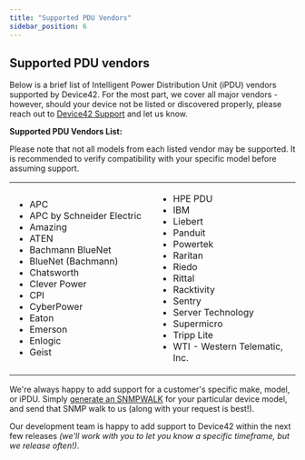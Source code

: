 ```yaml
---
title: "Supported PDU Vendors"
sidebar_position: 6
---
```


## Supported PDU vendors

Below is a brief list of Intelligent Power Distribution Unit (iPDU) vendors supported by Device42. For the most part, we cover all major vendors - however, should your device not be listed or discovered properly, please reach out to [Device42 Support](mailto:support@device42.com) and let us know.

**Supported PDU Vendors List:**

Please note that not all models from each listed vendor may be supported. It is recommended to verify compatibility with your specific model before assuming support.

<table>
    <tbody>
        <tr>
            <td width="312">
                <ul>
                    <li>APC</li>
                    <li>APC by Schneider Electric</li>
                    <li>Amazing</li>
                    <li>ATEN</li>
                    <li>Bachmann BlueNet</li>
                    <li>BlueNet (Bachmann)</li>
                    <li>Chatsworth</li>
                    <li>Clever Power</li>
                    <li>CPI</li>
                    <li>CyberPower</li>
                    <li>Eaton</li>
                    <li>Emerson</li>
                    <li>Enlogic</li>
                    <li>Geist</li>
                </ul>
            </td>
            <td width="312">
                <ul>
                    <li>HPE PDU</li>
                    <li>IBM</li>
                    <li>Liebert</li>
                    <li>Panduit</li>
                    <li>Powertek</li>
                    <li>Raritan</li>
                    <li>Riedo</li>
                    <li>Rittal</li>
                    <li>Racktivity</li>
                    <li>Sentry</li>
                    <li>Server Technology</li>
                    <li>Supermicro</li>
                    <li>Tripp Lite</li>
                    <li>WTI - Western Telematic, Inc.</li>
                </ul>
            </td>
        </tr>
    </tbody>
</table>


We're always happy to add support for a customer's specific make, model, or iPDU. Simply [generate an SNMPWALK](administration/appliance-manager/collecting-snmpwalk-output-for-troubleshooting.md) for your particular device model, and send that SNMP walk to us (along with your request is best!). 

Our development team is happy to add support to Device42 within the next few releases _(we'll work with you to let you know a specific timeframe, but we release often!)_.
